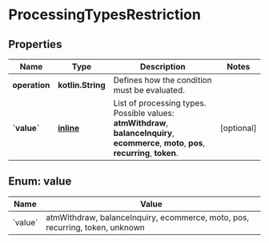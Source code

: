 
# ProcessingTypesRestriction

## Properties
Name | Type | Description | Notes
------------ | ------------- | ------------- | -------------
**operation** | **kotlin.String** | Defines how the condition must be evaluated. | 
**&#x60;value&#x60;** | [**inline**](#kotlin.collections.List&lt;BacktickValueBacktick&gt;) | List of processing types.  Possible values: **atmWithdraw**, **balanceInquiry**, **ecommerce**, **moto**, **pos**, **recurring**, **token**.   |  [optional]


<a name="kotlin.collections.List<BacktickValueBacktick>"></a>
## Enum: value
Name | Value
---- | -----
&#x60;value&#x60; | atmWithdraw, balanceInquiry, ecommerce, moto, pos, recurring, token, unknown



